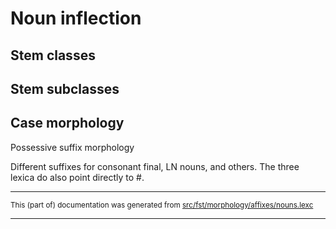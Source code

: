 # Noun inflection

## Stem classes

## Stem subclasses

## Case morphology

Possessive suffix morphology

Different suffixes for consonant final,
LN nouns, and others. The three lexica
do also point directly to #.

* * *

<small>This (part of) documentation was generated from [src/fst/morphology/affixes/nouns.lexc](https://github.com/giellalt/lang-evn/blob/main/src/fst/morphology/affixes/nouns.lexc)</small>

---

